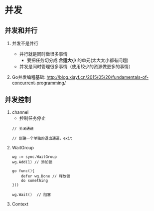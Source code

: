 # 并发
## 并发和并行
1. 并发不是并行
    * 并行就是同时做很多事情
        * 要把任务切分成 __合适大小__ 的单元(太大太小都有问题)
    * 并发是同时管理很多事情（使用较少的资源做更多的事情）

2. Go并发编程基础: http://blog.xiayf.cn/2015/05/20/fundamentals-of-concurrent-programming/

## 并发控制
1. channel
    * 控制任务停止
    ```
    // 关闭通道
    
    // 创建一个单独的退出通道，exit
    ```
2. WaitGroup
    ```
    wg := sync.WaitGroup
    wg.Add(1) // 添加锁

    go func(){
        defer wg.Done // 释放锁
        do something
    }()

    wg.Wait()  // 阻塞
    ```
3. Context